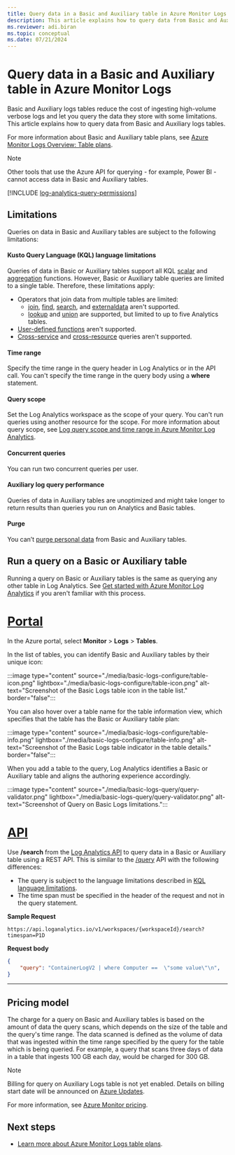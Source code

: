 ```yaml
---
title: Query data in a Basic and Auxiliary table in Azure Monitor Logs 
description: This article explains how to query data from Basic and Auxiliary logs tables.
ms.reviewer: adi.biran
ms.topic: conceptual
ms.date: 07/21/2024
---
```


# Query data in a Basic and Auxiliary table in Azure Monitor Logs
Basic and Auxiliary logs tables reduce the cost of ingesting high-volume verbose logs and let you query the data they store with some limitations. This article explains how to query data from Basic and Auxiliary logs tables. 

For more information about Basic and Auxiliary table plans, see [Azure Monitor Logs Overview: Table plans](data-platform-logs.md#table-plans). 

> [!NOTE]
> Other tools that use the Azure API for querying - for example, Power BI - cannot access data in Basic and Auxiliary tables.

[!INCLUDE [log-analytics-query-permissions](../../../includes/log-analytics-query-permissions.md)]

## Limitations

Queries on data in Basic and Auxiliary tables are subject to the following limitations:

#### Kusto Query Language (KQL) language limitations

Queries of data in Basic or Auxiliary tables support all KQL [scalar](/azure/data-explorer/kusto/query/scalar-functions) and [aggregation](/azure/data-explorer/kusto/query/aggregation-functions) functions. However, Basic or Auxiliary table queries are limited to a single table. Therefore, these limitations apply:  

- Operators that join data from multiple tables are limited:
    - [join](/azure/data-explorer/kusto/query/join-operator?pivots=azuremonitor), [find](/azure/data-explorer/kusto/query/find-operator?pivots=azuremonitor), [search](/azure/data-explorer/kusto/query/search-operator), and [externaldata](/azure/data-explorer/kusto/query/externaldata-operator?pivots=azuremonitor) aren't supported.
    - [lookup](/azure/data-explorer/kusto/query/lookup-operator) and [union](/azure/data-explorer/kusto/query/union-operator?pivots=azuremonitor) are supported, but limited to up to five Analytics tables.
- [User-defined functions](/azure/data-explorer/kusto/query/functions/user-defined-functions) aren't supported.
- [Cross-service](/azure/azure-monitor/logs/cross-workspace-query) and [cross-resource](/azure/azure-monitor/logs/cross-workspace-query) queries aren't supported.


#### Time range
Specify the time range in the query header in Log Analytics or in the API call. You can't specify the time range in the query body using a **where** statement.

#### Query scope

Set the Log Analytics workspace as the scope of your query. You can't run queries using another resource for the scope. For more information about query scope, see [Log query scope and time range in Azure Monitor Log Analytics](scope.md).

#### Concurrent queries
You can run two concurrent queries per user. 

#### Auxiliary log query performance

Queries of data in Auxiliary tables are unoptimized and might take longer to return results than queries you run on Analytics and Basic tables.

#### Purge
You can’t [purge personal data](personal-data-mgmt.md#exporting-and-deleting-personal-data) from Basic and Auxiliary tables. 

## Run a query on a Basic or Auxiliary table
Running a query on Basic or Auxiliary tables is the same as querying any other table in Log Analytics. See [Get started with Azure Monitor Log Analytics](./log-analytics-tutorial.md) if you aren't familiar with this process.

# [Portal](#tab/portal-1)

In the Azure portal, select **Monitor** > **Logs** > **Tables**.

In the list of tables, you can identify Basic and Auxiliary tables by their unique icon: 

:::image type="content" source="./media/basic-logs-configure/table-icon.png" lightbox="./media/basic-logs-configure/table-icon.png" alt-text="Screenshot of the Basic Logs table icon in the table list." border="false":::

You can also hover over a table name for the table information view, which specifies that the table has the Basic or Auxiliary table plan:

:::image type="content" source="./media/basic-logs-configure/table-info.png" lightbox="./media/basic-logs-configure/table-info.png" alt-text="Screenshot of the Basic Logs table indicator in the table details." border="false":::

When you add a table to the query, Log Analytics identifies a Basic or Auxiliary table and aligns the authoring experience accordingly. 

:::image type="content" source="./media/basic-logs-query/query-validator.png" lightbox="./media/basic-logs-query/query-validator.png" alt-text="Screenshot of Query on Basic Logs limitations.":::

# [API](#tab/api-1)

Use **/search** from the [Log Analytics API](api/overview.md) to query data in a Basic or Auxiliary table using a REST API. This is similar to the [/query](api/request-format.md) API with the following differences:

- The query is subject to the language limitations described in [KQL language limitations](#kusto-query-language-kql-language-limitations).
- The time span must be specified in the header of the request and not in the query statement.

**Sample Request**

```http
https://api.loganalytics.io/v1/workspaces/{workspaceId}/search?timespan=P1D
```

**Request body**

```json
{
    "query": "ContainerLogV2 | where Computer ==  \"some value\"\n",
}
```


---
## Pricing model
The charge for a query on Basic and Auxiliary tables is based on the amount of data the query scans, which depends on the size of the table and the query's time range. The data scanned is defined as the volume of data that was ingested within the time range specified by the query for the table which is being queried. For example, a query that scans three days of data in a table that ingests 100 GB each day, would be charged for 300 GB. 

> [!NOTE]
> Billing for query on Auxiliary Logs table is not yet enabled.
> Details on billing start date will be announced on [Azure Updates](https://azure.microsoft.com/en-us/updates/?query=Azure%20Monitor).

For more information, see [Azure Monitor pricing](https://azure.microsoft.com/pricing/details/monitor/).


## Next steps

- [Learn more about Azure Monitor Logs table plans](data-platform-logs.md#table-plans).


